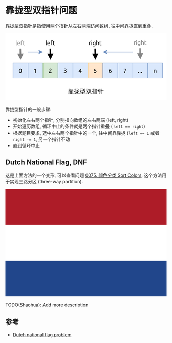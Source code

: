 # 靠拢型双指针问题

靠拢型双指针是指使用两个指针从左右两端访问数组, 往中间靠拢直到重叠.

![close-up](assets/close-up.svg)

靠拢型指针的一般步骤:

- 初始化左右两个指针, 分别指向数组的左右两端 (left, right)
- 开始遍历数组, 循环中止的条件就是两个指针重叠 ( `left == right`)
- 根据题目要求, 选中左右两个指针中的一个, 往中间靠靠拢 (`left += 1` 或者 `right -= 1`, 另一个指针不动
- 直到循环中止

## Dutch National Flag, DNF

这是上面方法的一个变形, 可以查看问题 [0075. 颜色分类 Sort Colors](https://leetcode.com/problems/sort-colors),
这个方法用于实现三路分区 (three-way partition).

![The Dutch national flag](assets/Flag_of_the_Netherlands.svg)

TODO(Shaohua): Add more description

## 参考
- [Dutch national flag problem](https://en.wikipedia.org/wiki/Dutch_national_flag_problem)
